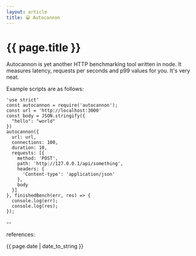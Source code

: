 ```yaml
---
layout: article
title: 😀 Autocannon
---
```

# {{ page.title }}

Autocannon is yet another HTTP benchmarking tool written in node. It measures latency, requests per seconds and p99 values for you. It's very neat.

Example scripts are as follows:

```
'use strict'
const autocannon = require('autocannon');
const url = 'http://localhost:3000'
const body = JSON.stringify({
  "hello": "world"
})
autocannon({
  url: url,
  connections: 100,
  duration: 10,
  requests: [{
    method: 'POST',
    path: 'http://127.0.0.1/api/something',
    headers: {
      'Content-type': 'application/json'
    },
    body
  }]
}, finishedBench(err, res) => {
  console.log(err);
  console.log(res);
});
```
--

references:

{{ page.date | date_to_string }}



